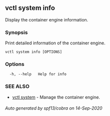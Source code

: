 ## vctl system info

Display the container engine information.

### Synopsis

Print detailed information of the container engine.

```
vctl system info [OPTIONS]
```

### Options

```
  -h, --help   Help for info
```

### SEE ALSO

* [vctl system](vctl_system.md)	 - Manage the container engine.

###### Auto generated by spf13/cobra on 14-Sep-2020
